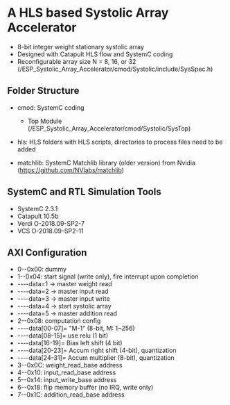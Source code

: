 # A HLS based Systolic Array Accelerator

* 8-bit integer weight stationary systolic array 
* Designed with Catapult HLS flow and SystemC coding
* Reconfigurable array size N = 8, 16, or 32 (/ESP_Systolic_Array_Accelerator/cmod/Systolic/include/SysSpec.h)

## Folder Structure
* cmod: SystemC coding
  * Top Module (/ESP_Systolic_Array_Accelerator/cmod/Systolic/SysTop)

* hls:  HLS folders with HLS scripts, directories to process files need to be added
* matchlib: SystemC Matchlib library (older version) from Nvidia (https://github.com/NVlabs/matchlib)

## SystemC and RTL Simulation Tools 
* SystemC 2.3.1
* Catapult 10.5b
* Verdi O-2018.09-SP2-7
* VCS O-2018.09-SP2-11

## AXI Configuration 
* 0--0x00: dummy
* 1--0x04: start signal (write only), fire interrupt upon completion
* ----data=1 -> master weight read
* ----data=2 -> master input read
* ----data=3 -> master input write
* ----data=4 -> start systolic array
* ----data=5 -> master addition read
* 2--0x08: computation config
* ----data[00-07]= "M-1" (8-bit, M: 1~256)
* ----data[08-15]= use relu (1 bit)
* ----data[16-19]= Bias left shift (4 bit)
* ----data[20-23]= Accum right shift (4-bit), quantization
* ----data[24-31]= Accum multiplier (8-bit), quantization
* 3--0x0C: weight_read_base address
* 4--0x10: input_read_base address
* 5--0x14: input_write_base address
* 6--0x18: flip memory buffer (no IRQ, write only)
* 7--0x1C: addition_read_base address
